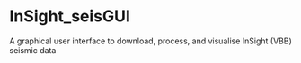 # InSight_seisGUI
A graphical user interface to download, process, and visualise InSight (VBB) seismic data
